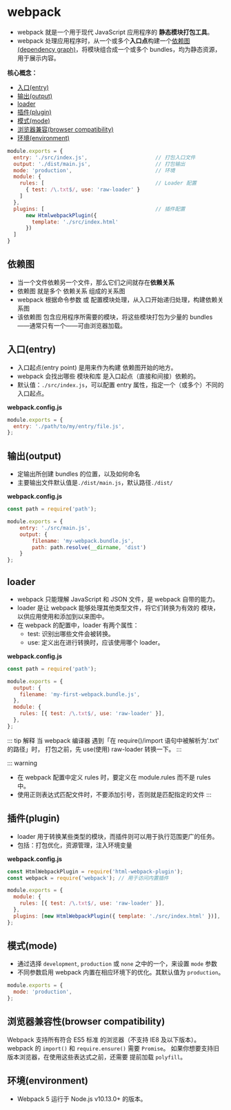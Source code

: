 
# webpack
* webpack 就是一个用于现代 JavaScript 应用程序的 **静态模块打包工具**。
* webpack 处理应用程序时，从一个或多个**入口点**构建一个[依赖图(dependency graph)](#依赖图)，将模块组合成一个或多个 bundles，均为静态资源，用于展示内容。

**核心概念：**
* [入口(entry)](#入口-entry)
* [输出(output)](#输出-output)
* [loader](#loader)
* [插件(plugin)](#插件-plugin)
* [模式(mode)](#模式-mode)
* [浏览器兼容(browser compatibility)](#浏览器兼容性-browser-compatibility)
* [环境(environment)](#环境-environment)

```js
module.exports = {
  entry: './src/index.js',                      // 打包入口文件
  output: './dist/main.js',                     // 打包输出
  mode: 'production',                           // 环境
  module: {
    rules: [                                    // Loader 配置
      { test: /\.txt$/, use: 'raw-loader' }
    ]
  },
  plugins: [                                    // 插件配置
      new HtmlwebpackPlugin({
        template: './src/index.html'
      })
  ]
}
```

## 依赖图
* 当一个文件依赖另一个文件，那么它们之间就存在**依赖关系**
* 依赖图 就是多个 依赖关系 组成的关系图
* webpack 根据命令参数 或 配置模块处理，从入口开始递归处理，构建依赖关系图
* 该依赖图 包含应用程序所需要的模块，将这些模块打包为少量的 bundles——通常只有一个——可由浏览器加载。

## 入口(entry)
* 入口起点(entry point) 是用来作为构建 依赖图开始的地方。
* webpack 会找出哪些 模块和库 是入口起点（直接和间接）依赖的。
* 默认值：`./src/index.js`，可以配置 entry 属性，指定一个（或多个）不同的入口起点。  

**webpack.config.js**
```js
module.exports = {
  entry: './path/to/my/entry/file.js',
};
```

## 输出(output)
* 定输出所创建 bundles 的位置，以及如何命名
* 主要输出文件默认值是`./dist/main.js`，默认路径`./dist/`

**webpack.config.js**
```js
const path = require('path');

module.exports = {
    entry: './src/main.js',
    output: {
        filename: 'my-webpack.bundle.js',
        path: path.resolve(__dirname, 'dist')
    }
};
```

## loader
* webpack 只能理解 JavaScript 和 JSON 文件，是 webpack 自带的能力。
* loader 是让 webpack 能够处理其他类型文件，将它们转换为有效的 模块，以供应用使用和添加到以来图中。
* 在 webpack 的配置中，loader 有两个属性：
  * test: 识别出哪些文件会被转换。
  * use: 定义出在进行转换时，应该使用哪个 loader。

**webpack.config.js**
```js
const path = require('path');

module.exports = {
  output: {
    filename: 'my-first-webpack.bundle.js',
  },
  module: {
    rules: [{ test: /\.txt$/, use: 'raw-loader' }],
  },
};
```
::: tip 解释
当 webpack 编译器 遇到「在 require()/import 语句中被解析为'.txt' 的路径」时，
打包之前，先 use(使用) raw-loader 转换一下。
:::

::: warning
* 在 webpack 配置中定义 rules 时，要定义在 module.rules 而不是 rules 中。
* 使用正则表达式匹配文件时，不要添加引号，否则就是匹配指定的文件
:::

## 插件(plugin)
* loader 用于转换某些类型的模块，而插件则可以用于执行范围更广的任务。
* 包括：打包优化，资源管理，注入环境变量

**webpack.config.js**
```js
const HtmlWebpackPlugin = require('html-webpack-plugin');
const webpack = require('webpack'); // 用于访问内置插件

module.exports = {
  module: {
    rules: [{ test: /\.txt$/, use: 'raw-loader' }],
  },
  plugins: [new HtmlWebpackPlugin({ template: './src/index.html' })],
};
```

## 模式(mode)
* 通过选择 `development`, `production` 或 `none` 之中的一个，来设置 `mode` 参数
* 不同参数启用 webpack 内置在相应环境下的优化。其默认值为 `production`。

```js
module.exports = {
  mode: 'production',
};
```

## 浏览器兼容性(browser compatibility)
Webpack 支持所有符合 ES5 标准 的浏览器（不支持 IE8 及以下版本）。
webpack 的 `import()` 和 `require.ensure()` 需要 `Promise`。
如果你想要支持旧版本浏览器，在使用这些表达式之前，还需要 提前加载 `polyfill`。

## 环境(environment)
* Webpack 5 运行于 Node.js v10.13.0+ 的版本。